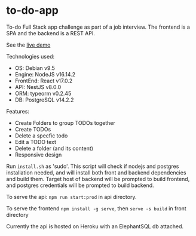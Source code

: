 # to-do-app

To-do Full Stack app challenge as part of a job interview. The frontend is a SPA and the backend is a REST API.

See the [live demo](https://trepowski-todo.netlify.app/)

Technologies used:
- OS: Debian v9.5
- Engine: NodeJS v16.14.2
- FrontEnd: React v17.0.2
- API: NestJS v8.0.0
- ORM: typeorm v0.2.45
- DB: PostgreSQL v14.2.2

Features:

- Create Folders to group TODOs together
- Create TODOs
- Delete a specfic todo
- Edit a TODO text
- Delete a folder (and its content)
- Responsive design

Run `install.sh` as 'sudo'. This script will check if nodejs and postgres installation needed, and will install both front and backend dependencies and build them. Target host of backend will be prompted to build frontend, and postgres credentials will be prompted to build backend.

To serve the api: `npm run start:prod` in api directory.

To serve the frontend `npm install -g serve`, then `serve -s build` in front directory

Currently the api is hosted on Heroku with an ElephantSQL db attached.
